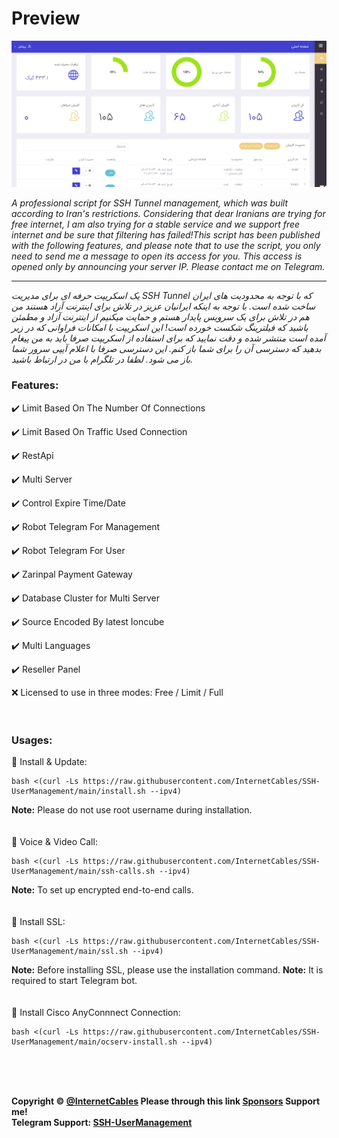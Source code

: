 # Preview
![](ScreenShot/1.png)


_A professional script for SSH Tunnel management, which was built according to Iran's restrictions. Considering that dear Iranians are trying for free internet, I am also trying for a stable service and we support free internet and be sure that filtering has failed!This script has been published with the following features, and please note that to use the script, you only need to send me a message to open its access for you. This access is opened only by announcing your server IP. Please contact me on Telegram._

---

_یک اسکریپت حرفه ای برای مدیریت SSH Tunnel  که با توجه به محدودیت های ایران ساخت شده است. با توجه به اینکه ایرانیان عزیز در تلاش برای اینترنت آزاد هستند من هم در تلاش برای یک سرویس پایدار هستم و حمایت میکنیم از اینترنت آزاد و مطمئن باشید که فیلترینگ شکست خورده است! این اسکریپت با امکانات فراوانی که در زیر آمده است منتشر شده  و دقت نمایید که برای استفاده از اسکریپت صرفا باید به من پیغام بدهید که دسترسی آن را برای شما باز کنم. این دسترسی صرفا با اعلام آیپی سرور شما باز می شود. لطفا در تلگرام با من در ارتباط باشید._


### Features:
✔️ Limit Based On The Number Of Connections

✔️ Limit Based On Traffic Used Connection

✔️ RestApi

✔️ Multi Server

✔️ Control Expire Time/Date

✔️ Robot Telegram For Management

✔️ Robot Telegram For User

✔️ Zarinpal Payment Gateway

✔️ Database Cluster for Multi Server

✔️ Source Encoded By latest Ioncube

✔️ Multi Languages

✔️ Reseller Panel

❌ Licensed to use in three modes: Free / Limit / Full
<br>
<br>
<br>
### Usages:
📌 Install & Update:
```
bash <(curl -Ls https://raw.githubusercontent.com/InternetCables/SSH-UserManagement/main/install.sh --ipv4)
```
<b>Note:</b> Please do not use root username during installation.
<br>
<br>
<br>
📌 Voice & Video Call:
```
bash <(curl -Ls https://raw.githubusercontent.com/InternetCables/SSH-UserManagement/main/ssh-calls.sh --ipv4)
```
<b>Note:</b> To set up encrypted end-to-end calls.
<br>
<br>
<br>
📌 Install SSL:
```
bash <(curl -Ls https://raw.githubusercontent.com/InternetCables/SSH-UserManagement/main/ssl.sh --ipv4)
```
<b>Note:</b> Before installing SSL, please use the installation command. 
<b>Note:</b> It is required to start Telegram bot.
<br>
<br>
<br>
📌 Install Cisco AnyConnnect Connection:
```
bash <(curl -Ls https://raw.githubusercontent.com/InternetCables/SSH-UserManagement/main/ocserv-install.sh --ipv4)
```
<br>
<br>
<br>


**Copyright &copy; [@InternetCables](https://t.me/InternetCables) Please through this link [Sponsors](https://github.com/InternetCables/SSH-UserManagement/blob/main/.github/FUNDING.yml) Support me!**
<br>
**Telegram Support: [SSH-UserManagement](https://t.me/+_GFfMDnWH_Q0NzI0)**

